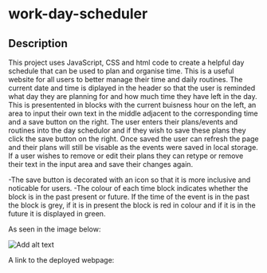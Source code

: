# work-day-scheduler

## Description

This project uses JavaScript, CSS and html code to create a helpful day schedule that can be used to plan and organise time. This is a useful website for all users to better manage their time and daily routines. The current date and time is diplayed in the header so that the user is reminded what day they are planning for and how much time they have left in the day. This is presentented in blocks with the current buisness hour on the left, an area to input their own text in the middle adjacent to the corresponding time and a save button on the right. The user enters their plans/events and routines into the day schedulor and if they wish to save these plans they click the save button on the right. Once saved the user can refresh the page and their plans will still be visable as the events were saved in local storage. If a user wishes to remove or edit their plans they can retype or remove their text in the input area and save their changes again. 

-The save button is decorated with an icon so that it is more inclusive and noticable for users.
-The colour of each time block indicates whether the block is in the past present or future. If the time of the event is in the past the block is grey, if it is in present the block is red in colour and if it is in the future it is displayed in green.

As seen in the image below:

![Add alt text](/assets/screenshot-quiz.png)

A link to the deployed webpage:

